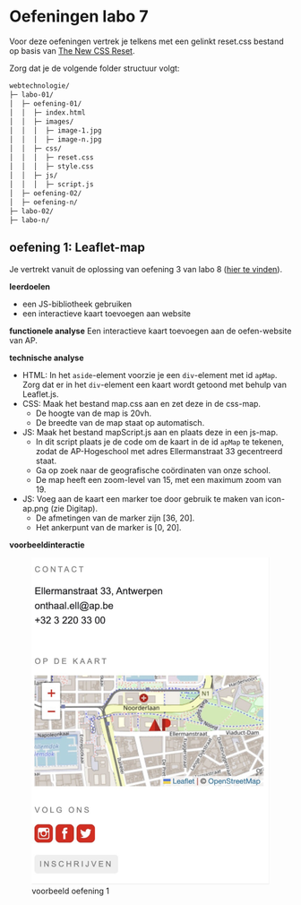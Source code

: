# Oefeningen labo 7

Voor deze oefeningen vertrek je telkens met een gelinkt reset.css bestand op basis van [The New CSS Reset](https://elad2412.github.io/the-new-css-reset/).

Zorg dat je de volgende folder structuur volgt:

```
webtechnologie/
├─ labo-01/
│  ├─ oefening-01/
│  │  ├─ index.html
│  │  ├─ images/
│  │  │  ├─ image-1.jpg 
│  │  │  ├─ image-n.jpg 
│  │  ├─ css/
│  │  │  ├─ reset.css
│  │  │  ├─ style.css
│  │  ├─ js/
│  │  │  ├─ script.js
│  ├─ oefening-02/
│  ├─ oefening-n/
├─ labo-02/
├─ labo-n/      
```

## oefening 1: Leaflet-map

Je vertrekt vanuit de oplossing van oefening 3 van labo 8 ([hier te vinden](../../../.gitbook/assets/oplossingen/labo-8-mediaquery-oplossingen.zip)).

**leerdoelen**

* een JS-bibliotheek gebruiken
* een interactieve kaart toevoegen aan website

**functionele analyse** Een interactieve kaart toevoegen aan de oefen-website van AP.

**technische analyse**

* HTML: In het `aside`-element voorzie je een `div`-element met id `apMap`. Zorg dat er in het `div`-element een kaart wordt getoond met behulp van Leaflet.js.
* CSS: Maak het bestand map.css aan en zet deze in de css-map.
    * De hoogte van de map is 20vh.
    * De breedte van de map staat op automatisch.
* JS: Maak het bestand mapScript.js aan en plaats deze in een js-map.
    * In dit script plaats je de code om de kaart in de id `apMap` te tekenen, zodat de AP-Hogeschool met adres Ellermanstraat 33 gecentreerd staat.
    * Ga op zoek naar de geografische coördinaten van onze school.
    * De map heeft een zoom-level van 15, met een maximum zoom van 19.
* JS: Voeg aan de kaart een marker toe door gebruik te maken van icon-ap.png (zie Digitap).
    * De afmetingen van de marker zijn \[36, 20].
    * Het ankerpunt van de marker is \[0, 20].

**voorbeeldinteractie**

<figure><img src="../../../.gitbook/assets/js-h1-leaflet.png" alt=""><figcaption>voorbeeld oefening 1</figcaption></figure>


